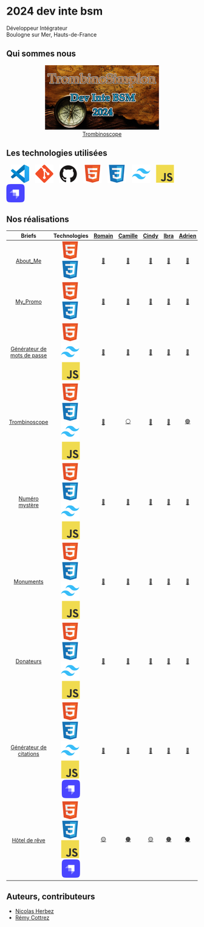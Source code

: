 # 2024 dev inte bsm

Développeur Intégrateur  
Boulogne sur Mer, Hauts-de-France

## Qui sommes nous

<figure>
    <div align="center">
        <a href="https://2024-dev-inte-bsm.github.io/trombi-lt">
            <img src="./img/trombi.png" alt="trombi.png" style="width: 300px !important;">
        </a>
    </div>
    <div align="center">
        <figcaption>
            <a href="https://2024-dev-inte-bsm.github.io/trombi-lt" align="center">Trombinoscope</a>
        </figcaption>
    </div>
</figure>

## Les technologies utilisées

&nbsp;&nbsp;
![img_vscode](./img/vscode.svg)
&nbsp;&nbsp;
![img_git](./img/git.svg)
&nbsp;&nbsp;
![img_github](./img/github.svg)
&nbsp;&nbsp;
![img_html](./img/html.svg)
&nbsp;&nbsp;
![img_css](./img/css.svg)
&nbsp;&nbsp;
![img_tailwind](./img/tailwind.svg)
&nbsp;&nbsp;
![img_javascript](./img/javascript.svg)
&nbsp;&nbsp;
![img_strapi](./img/strapi.svg)

## Nos réalisations

| Briefs | Technologies | <a href="https://github.com/Romain-Accary">Romain</a> | <a href="https://github.com/CamilleDev62">Camille</a> | <a href="https://github.com/cindcht">Cindy</a> | <a href="https://github.com/IbraDiouf">Ibra</a> | <a href="https://github.com/AdrienE62">Adrien</a> | <a href="https://github.com/Doryane24">Doryane</a> | <a href="https://github.com/Luzdeveloper">Florian</a> | <a href="https://github.com/gaetanlaurent">Gaëtan</a> | <a href="https://github.com/Jlouvet22">Jonathan</a> | <a href="https://github.com/LeoTellier62">Léo</a> | <a href="https://github.com/VAN-LANCKER-Steeve">Steeve</a> |
| :----: | :----: | :----: | :----: | :----: | :----: | :----: | :----: | :----: | :----: | :----: | :----: | :----: |
| [About_Me](https://github.com/2024-dev-inte-bsm/about_me) | ![img_html](./img/html.svg)&nbsp;![img_css](./img/css.svg)&nbsp; | <a href="https://github.com/2024-dev-inte-bsm/about_me-ra">🔗</a> | <a href="https://github.com/2024-dev-inte-bsm/about_me-cb">🔗</a> | <a href="https://github.com/2024-dev-inte-bsm/about_me-cd">🔗</a> | <a href="https://github.com/2024-dev-inte-bsm/about_me-pid">🔗</a> | <a href="https://github.com/2024-dev-inte-bsm/about_me-ae">🔗</a> | <a href="https://github.com/2024-dev-inte-bsm/about_me-dl">🔗</a> | <a href="https://github.com/2024-dev-inte-bsm/about_me-fl">🔗</a> | <a href="https://github.com/2024-dev-inte-bsm/about_me-gl">🔗</a> | <a href="https://github.com/2024-dev-inte-bsm/about_me-jl">🔗</a> | <a href="https://github.com/2024-dev-inte-bsm/about_me-lt">🔗</a> | <a href="https://github.com/2024-dev-inte-bsm/about_me-sv">🔗</a> |
| [My_Promo](https://github.com/2024-dev-inte-bsm/my_promo) | ![img_html](./img/html.svg)&nbsp;![img_css](./img/css.svg)&nbsp; | <a href="https://github.com/2024-dev-inte-bsm/my_promo-ra">🔗</a> | <a href="https://github.com/2024-dev-inte-bsm/my_promo-cb">🔗</a> | <a href="https://github.com/2024-dev-inte-bsm/my_promo-cd">🔗</a> | <a href="https://github.com/2024-dev-inte-bsm/my_promo-pid">🔗</a> | <a href="https://github.com/2024-dev-inte-bsm/my_promo-ae">🔗</a> | <a href="https://github.com/2024-dev-inte-bsm/my_promo-dl">🔗</a> | <a href="https://github.com/2024-dev-inte-bsm/my_promo-fl">🔗</a> | <a href="https://github.com/2024-dev-inte-bsm/my_promo-gl">🔗</a> | <a href="https://github.com/2024-dev-inte-bsm/my_promo-jl">🔗</a> | <a href="https://github.com/2024-dev-inte-bsm/my_promo-lt">🔗</a> | <a href="https://github.com/2024-dev-inte-bsm/my_promo-sv">🔗</a> |
| [Générateur de mots de passe](https://github.com/2024-dev-inte-bsm/password-generator) | ![img_html](./img/html.svg)&nbsp;![img_tailwind](./img/tailwind.svg)&nbsp;![img_javascript](./img/javascript.svg) | <a href="https://github.com/2024-dev-inte-bsm/password-generator-ra">🔗</a> | <a href="https://github.com/2024-dev-inte-bsm/password-generator-cb">🔗</a> | <a href="https://github.com/2024-dev-inte-bsm/password-generator-cd">🔗</a> | <a href="https://github.com/2024-dev-inte-bsm/password-generator-pid">🔗</a> | <a href="https://github.com/2024-dev-inte-bsm/password-generator-ae">🔗</a> | <a href="https://github.com/2024-dev-inte-bsm/password-generator-dl">🔗</a> | <a href="https://github.com/2024-dev-inte-bsm/password-generator-fl">🔗</a> | <a href="https://github.com/2024-dev-inte-bsm/password-generator-gl">🔗</a> | <a href="https://github.com/2024-dev-inte-bsm/password-generator-jl">🔗</a> | <a href="https://github.com/2024-dev-inte-bsm/password-generator-lt">🔗</a> | <a href="https://github.com/2024-dev-inte-bsm/password-generator-sv">🔗</a> |
| [Trombinoscope](https://github.com/2024-dev-inte-bsm/trombi) | ![img_html](./img/html.svg)&nbsp;![img_css](./img/css.svg)&nbsp;![img_tailwind](./img/tailwind.svg)&nbsp;![img_javascript](./img/javascript.svg) | <a href="https://github.com/2024-dev-inte-bsm/trombi-ra">🔵</a> | <a href="https://github.com/2024-dev-inte-bsm/trombi-fl">⚪</a> | <a href="https://github.com/2024-dev-inte-bsm/trombi-gl">🔴</a> | <a href="https://github.com/2024-dev-inte-bsm/trombi-ra">🔵</a> | <a href="https://github.com/2024-dev-inte-bsm/trombi-ae">🟢</a> | <a href="https://github.com/2024-dev-inte-bsm/trombi-ra">🔵</a> | <a href="https://github.com/2024-dev-inte-bsm/trombi-fl">⚪</a> | <a href="https://github.com/2024-dev-inte-bsm/trombi-gl">🔴</a> | <a href="https://github.com/2024-dev-inte-bsm/trombi-lt">⚫</a> | <a href="https://github.com/2024-dev-inte-bsm/trombi-lt">⚫</a> | <a href="https://github.com/2024-dev-inte-bsm/trombi-ae">🟢</a> |
| [Numéro mystère](https://github.com/2024-dev-inte-bsm/mystery-number) | ![img_html](./img/html.svg)&nbsp;![img_css](./img/css.svg)&nbsp;![img_tailwind](./img/tailwind.svg)&nbsp;![img_javascript](./img/javascript.svg) | <a href="https://github.com/2024-dev-inte-bsm/mystery-number-ra">🔗</a> | <a href="https://github.com/2024-dev-inte-bsm/mystery-number-cb">🔗</a> | <a href="https://github.com/2024-dev-inte-bsm/mystery-number-cd">🔗</a> | <a href="https://github.com/2024-dev-inte-bsm/mystery-number-pid">🔗</a> | <a href="https://github.com/2024-dev-inte-bsm/mystery-number-ae">🔗</a> | <a href="https://github.com/2024-dev-inte-bsm/mystery-number-dl">🔗</a> | <a href="https://github.com/2024-dev-inte-bsm/mystery-number-fl">🔗</a> | <a href="https://github.com/2024-dev-inte-bsm/mystery-number-gl">🔗</a> | <a href="https://github.com/2024-dev-inte-bsm/mystery-number-jl">🔗</a> | <a href="https://github.com/2024-dev-inte-bsm/mystery-number-lt">🔗</a> | <a href="https://github.com/2024-dev-inte-bsm/mystery-number-sv">🔗</a> |
| [Monuments](https://github.com/2024-dev-inte-bsm/monuments) | ![img_html](./img/html.svg)&nbsp;![img_css](./img/css.svg)&nbsp;![img_tailwind](./img/tailwind.svg)&nbsp;![img_javascript](./img/javascript.svg) | <a href="https://github.com/2024-dev-inte-bsm/monuments-ra">🔗</a> | <a href="https://github.com/2024-dev-inte-bsm/monuments-cb">🔗</a> | <a href="https://github.com/2024-dev-inte-bsm/monuments-cd">🔗</a> | <a href="https://github.com/2024-dev-inte-bsm/monuments-pid">🔗</a> | <a href="https://github.com/2024-dev-inte-bsm/monuments-ae">🔗</a> | <a href="https://github.com/2024-dev-inte-bsm/monuments-dl">🔗</a> | <a href="https://github.com/2024-dev-inte-bsm/monuments-fl">🔗</a> | <a href="https://github.com/2024-dev-inte-bsm/monuments-gl">🔗</a> | <a href="https://github.com/2024-dev-inte-bsm/monuments-jl">🔗</a> | <a href="https://github.com/2024-dev-inte-bsm/monuments-lt">🔗</a> | <a href="https://github.com/2024-dev-inte-bsm/monuments-sv">🔗</a> |
| [Donateurs](https://github.com/2024-dev-inte-bsm/donators-list) | ![img_html](./img/html.svg)&nbsp;![img_css](./img/css.svg)&nbsp;![img_tailwind](./img/tailwind.svg)&nbsp;![img_javascript](./img/javascript.svg) | <a href="https://github.com/2024-dev-inte-bsm/donators-list-ra">🔗</a> | <a href="https://github.com/2024-dev-inte-bsm/donators-list-cb">🔗</a> | <a href="https://github.com/2024-dev-inte-bsm/donators-list-cd">🔗</a> | <a href="https://github.com/2024-dev-inte-bsm/donators-list-pid">🔗</a> | <a href="https://github.com/2024-dev-inte-bsm/donators-list-ae">🔗</a> | <a href="https://github.com/2024-dev-inte-bsm/donators-list-dl">🔗</a> | <a href="https://github.com/2024-dev-inte-bsm/donators-list-fl">🔗</a> | <a href="https://github.com/2024-dev-inte-bsm/donators-list-gl">🔗</a> | <a href="https://github.com/2024-dev-inte-bsm/donators-list-jl">🔗</a> | <a href="https://github.com/2024-dev-inte-bsm/donators-list-lt">🔗</a> | <a href="https://github.com/2024-dev-inte-bsm/donators-list-sv">🔗</a> |
| [Générateur de citations](https://github.com/2024-dev-inte-bsm/quote-generator) | ![img_html](./img/html.svg)&nbsp;![img_css](./img/css.svg)&nbsp;![img_tailwind](./img/tailwind.svg)&nbsp;![img_javascript](./img/javascript.svg)&nbsp;![img_strapi](./img/strapi.svg) | <a href="https://github.com/2024-dev-inte-bsm/quote-generator-ra">🔗</a> | <a href="https://github.com/2024-dev-inte-bsm/quote-generator-cb">🔗</a> | <a href="https://github.com/2024-dev-inte-bsm/quote-generator-cd">🔗</a> | <a href="https://github.com/2024-dev-inte-bsm/quote-generator-pid">🔗</a> | <a href="https://github.com/2024-dev-inte-bsm/quote-generator-ae">🔗</a> | <a href="https://github.com/2024-dev-inte-bsm/quote-generator-dl">🔗</a> | <a href="https://github.com/2024-dev-inte-bsm/quote-generator-fl">🔗</a> | <a href="https://github.com/2024-dev-inte-bsm/quote-generator-gl">🔗</a> | <a href="https://github.com/2024-dev-inte-bsm/quote-generator-jl">🔗</a> | <a href="https://github.com/2024-dev-inte-bsm/quote-generator-lt">🔗</a> | <a href="https://github.com/2024-dev-inte-bsm/quote-generator-sv">🔗</a> |
| [Hôtel de rêve](https://github.com/2024-dev-inte-bsm/dream-hotel) | ![img_html](./img/html.svg)&nbsp;![img_css](./img/css.svg)&nbsp;![img_javascript](./img/javascript.svg)&nbsp;![img_strapi](./img/strapi.svg) | <a href="https://github.com/2024-dev-inte-bsm/dream-hotel-ra">🟡</a> | <a href="https://github.com/2024-dev-inte-bsm/dream-hotel-sv">🟠</a> | <a href="https://github.com/2024-dev-inte-bsm/dream-hotel-ra">🟡</a> | <a href="https://github.com/2024-dev-inte-bsm/dream-hotel-sv">🟠</a> | <a href="https://github.com/2024-dev-inte-bsm/dream-hotel-ae">⚫</a> | <a href="https://github.com/2024-dev-inte-bsm/dream-hotel-gl">⚪</a> | <a href="https://github.com/2024-dev-inte-bsm/dream-hotel-lt">🔵</a> | <a href="https://github.com/2024-dev-inte-bsm/dream-hotel-gl">⚪</a> | <a href="https://github.com/2024-dev-inte-bsm/dream-hotel-ae">⚫</a> | <a href="https://github.com/2024-dev-inte-bsm/dream-hotel-lt">🔵</a> | <a href="https://github.com/2024-dev-inte-bsm/dream-hotel-sv">🟠</a> |

## Auteurs, contributeurs

* [Nicolas Herbez](https://github.com/nicolas-herbez)
* [Rémy Cottrez](https://github.com/RemyCTRZ)
